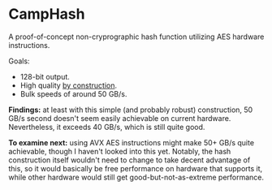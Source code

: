 # CampHash

A proof-of-concept non-cryprographic hash function utilizing AES hardware instructions.

Goals:

- 128-bit output.
- High quality [by construction](https://blog.cessen.com/post/2024_07_10_hash_design_and_goodharts_law).
- Bulk speeds of around 50 GB/s.

**Findings:** at least with this simple (and probably robust) construction, 50
GB/s second doesn't seem easily achievable on current hardware.  Nevertheless,
it exceeds 40 GB/s, which is still quite good.

**To examine next:** using AVX AES instructions might make 50+ GB/s quite
achievable, though I haven't looked into this yet.  Notably, the hash
construction itself wouldn't need to change to take decent advantage of this, so
it would basically be free performance on hardware that supports it, while other
hardware would still get good-but-not-as-extreme performance.
